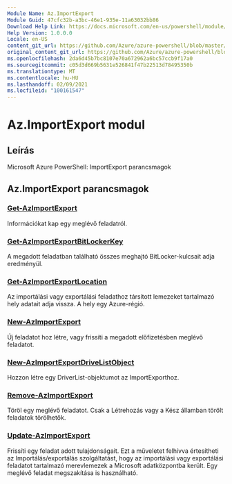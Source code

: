 ```yaml
---
Module Name: Az.ImportExport
Module Guid: 47cfc32b-a3bc-46e1-935e-11a63032bb86
Download Help Link: https://docs.microsoft.com/en-us/powershell/module/az.importexport
Help Version: 1.0.0.0
Locale: en-US
content_git_url: https://github.com/Azure/azure-powershell/blob/master/src/ImportExport/help/Az.ImportExport.md
original_content_git_url: https://github.com/Azure/azure-powershell/blob/master/src/ImportExport/help/Az.ImportExport.md
ms.openlocfilehash: 2da6d45b7bc8107e70a672962a6bc57ccb9f17a0
ms.sourcegitcommit: c05d3d669b5631e526841f47b22513d78495350b
ms.translationtype: MT
ms.contentlocale: hu-HU
ms.lasthandoff: 02/09/2021
ms.locfileid: "100161547"
---
```

# Az.ImportExport modul
## Leírás
Microsoft Azure PowerShell: ImportExport parancsmagok

## Az.ImportExport parancsmagok
### [Get-AzImportExport](Get-AzImportExport.md)
Információkat kap egy meglévő feladatról.

### [Get-AzImportExportBitLockerKey](Get-AzImportExportBitLockerKey.md)
A megadott feladatban található összes meghajtó BitLocker-kulcsait adja eredményül.

### [Get-AzImportExportLocation](Get-AzImportExportLocation.md)
Az importálási vagy exportálási feladathoz társított lemezeket tartalmazó hely adatait adja vissza.
A hely egy Azure-régió.

### [New-AzImportExport](New-AzImportExport.md)
Új feladatot hoz létre, vagy frissíti a megadott előfizetésben meglévő feladatot.

### [New-AzImportExportDriveListObject](New-AzImportExportDriveListObject.md)
Hozzon létre egy DriverList-objektumot az ImportExporthoz.

### [Remove-AzImportExport](Remove-AzImportExport.md)
Töröl egy meglévő feladatot.
Csak a Létrehozás vagy a Kész államban törölt feladatok törölhetők.

### [Update-AzImportExport](Update-AzImportExport.md)
Frissíti egy feladat adott tulajdonságait.
Ezt a műveletet felhívva értesítheti az Importálás/exportálás szolgáltatást, hogy az importálási vagy exportálási feladatot tartalmazó merevlemezek a Microsoft adatközpontba került.
Egy meglévő feladat megszakítása is használható.

